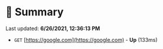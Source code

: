 # 📖 Summary
Last updated: **6/26/2021, 12:36:13 PM**

- `GET` [https://google.com](https://google.com) - **Up** (133ms)
